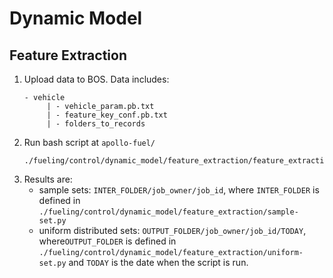 # Dynamic Model

## Feature Extraction
1. Upload data to BOS. Data includes:
   ```text
   - vehicle
        | - vehicle_param.pb.txt
        | - feature_key_conf.pb.txt
        | - folders_to_records
   ```
2. Run bash script at `apollo-fuel/`
   ```text
   ./fueling/control/dynamic_model/feature_extraction/feature_extraction.sh
   ```
3. Results are:
   * sample sets: `INTER_FOLDER/job_owner/job_id`, where `INTER_FOLDER` is defined in `./fueling/control/dynamic_model/feature_extraction/sample-set.py`
   * uniform distributed sets: `OUTPUT_FOLDER/job_owner/job_id/TODAY`, where`OUTPUT_FOLDER` is defined in `./fueling/control/dynamic_model/feature_extraction/uniform-set.py` and `TODAY` is the date when the script is run.
